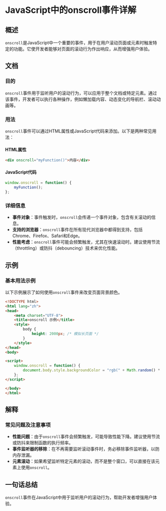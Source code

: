 <!--
Meta Description: # JavaScript中的onscroll事件详解 ## 概述 `onscroll`是JavaScript中一个重要的事件，用于在用户滚动页面或元素时触发特定的功能。它使开发者能够对页面的滚动行为作出响应，从而增强用户体验。 ## 文档 ### 目的 `onscroll`事件用于监听用户的滚动行为...
Meta Keywords: onscroll, html, body, style, math
-->

# JavaScript中的onscroll事件详解

## 概述
`onscroll`是JavaScript中一个重要的事件，用于在用户滚动页面或元素时触发特定的功能。它使开发者能够对页面的滚动行为作出响应，从而增强用户体验。

## 文档
### 目的
`onscroll`事件用于监听用户的滚动行为，可以应用于整个文档或特定元素。通过该事件，开发者可以执行各种操作，例如懒加载内容、动态变化的导航栏、滚动动画等。

### 用法
`onscroll`事件可以通过HTML属性或JavaScript代码来添加。以下是两种常见用法：

#### HTML属性
```html
<div onscroll="myFunction()">内容</div>
```

#### JavaScript代码
```javascript
window.onscroll = function() {
    myFunction();
};
```

### 详细信息
- **事件对象**：事件触发时，`onscroll`会传递一个事件对象，包含有关滚动的信息。
- **支持的浏览器**：`onscroll`事件在所有现代浏览器中都得到支持，包括Chrome、Firefox、Safari和Edge。
- **性能考虑**：`onscroll`事件可能会频繁触发，尤其在快速滚动时。建议使用节流（throttling）或防抖（debouncing）技术来优化性能。

## 示例
### 基本用法示例
以下示例展示了如何使用`onscroll`事件来改变页面背景颜色。

```html
<!DOCTYPE html>
<html lang="zh">
<head>
    <meta charset="UTF-8">
    <title>onscroll 示例</title>
    <style>
        body {
            height: 2000px; /* 模拟长页面 */
        }
    </style>
</head>
<body>

<script>
    window.onscroll = function() {
        document.body.style.backgroundColor = "rgb(" + Math.random() * 255 + ", " + Math.random() * 255 + ", " + Math.random() * 255 + ")";
    };
</script>

</body>
</html>
```

## 解释
### 常见问题及注意事项
- **性能问题**：由于`onscroll`事件会频繁触发，可能导致性能下降。建议使用节流或防抖来限制函数的执行频率。
- **事件监听器的移除**：在不再需要监听滚动事件时，务必移除事件监听器，以防内存泄漏。
- **元素滚动**：如果希望监听特定元素的滚动，而不是整个窗口，可以直接在该元素上使用`onscroll`。

## 一句话总结
`onscroll`事件在JavaScript中用于监听用户的滚动行为，帮助开发者增强用户体验。